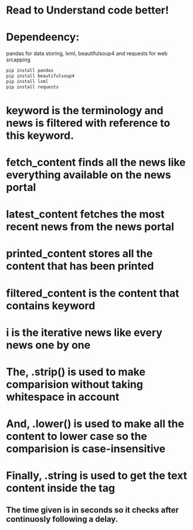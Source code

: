 # Read to Understand code better!

# Dependeency:
pandas for data storing, lxml, beautifulsoup4 and requests for web srcapping
```bash
pip install pandas
pip install beautifulsoup4
pip install lxml
pip install requests
```


# keyword is the terminology and news is filtered with reference to this keyword.

# fetch_content finds all the news like everything available on the news portal

# latest_content fetches the most recent news from the news portal

# printed_content stores all the content that has been printed 

# filtered_content is the content that contains keyword

# i is the iterative news like every news one by one

# The, .strip() is used to make comparision without taking whitespace in account
# And, .lower() is used to make all the content to lower case so the comparision is case-insensitive
# Finally, .string is used to get the text content inside the tag

## The time given is in seconds so it checks after continuosly following a delay. 
